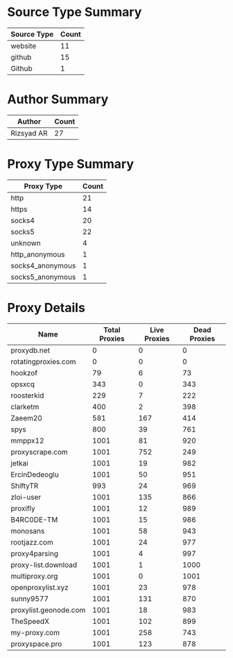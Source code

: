 # Source Type Summary

| Source Type | Count |
|-------------|-------|
| website | 11 |
| github | 15 |
| Github | 1 |


# Author Summary

| Author | Count |
|--------|-------|
| Rizsyad AR | 27 |


# Proxy Type Summary

| Proxy Type | Count |
|------------|-------|
| http | 21 |
| https | 14 |
| socks4 | 20 |
| socks5 | 22 |
| unknown | 4 |
| http_anonymous | 1 |
| socks4_anonymous | 1 |
| socks5_anonymous | 1 |


# Proxy Details

| Name | Total Proxies | Live Proxies | Dead Proxies |
|------|---------------|--------------|---------------|
| proxydb.net | 0 | 0 | 0 |
| rotatingproxies.com | 0 | 0 | 0 |
| hookzof | 79 | 6 | 73 |
| opsxcq | 343 | 0 | 343 |
| roosterkid | 229 | 7 | 222 |
| clarketm | 400 | 2 | 398 |
| Zaeem20 | 581 | 167 | 414 |
| spys | 800 | 39 | 761 |
| mmppx12 | 1001 | 81 | 920 |
| proxyscrape.com | 1001 | 752 | 249 |
| jetkai | 1001 | 19 | 982 |
| ErcinDedeoglu | 1001 | 50 | 951 |
| ShiftyTR | 993 | 24 | 969 |
| zloi-user | 1001 | 135 | 866 |
| proxifly | 1001 | 12 | 989 |
| B4RC0DE-TM | 1001 | 15 | 986 |
| monosans | 1001 | 58 | 943 |
| rootjazz.com | 1001 | 24 | 977 |
| proxy4parsing | 1001 | 4 | 997 |
| proxy-list.download | 1001 | 1 | 1000 |
| multiproxy.org | 1001 | 0 | 1001 |
| openproxylist.xyz | 1001 | 23 | 978 |
| sunny9577 | 1001 | 131 | 870 |
| proxylist.geonode.com | 1001 | 18 | 983 |
| TheSpeedX | 1001 | 102 | 899 |
| my-proxy.com | 1001 | 258 | 743 |
| proxyspace.pro | 1001 | 123 | 878 |
